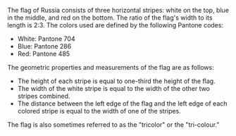 The flag of Russia consists of three horizontal stripes: white on the top, blue in the middle, and red on the bottom. The ratio of the flag's width to its length is 2:3. The colors used are defined by the following Pantone codes: 
- White: Pantone 704 
- Blue: Pantone 286 
- Red: Pantone 485 

The geometric properties and measurements of the flag are as follows:
- The height of each stripe is equal to one-third the height of the flag.
- The width of the white stripe is equal to the width of the other two stripes combined.
- The distance between the left edge of the flag and the left edge of each colored stripe is equal to the width of one of the stripes.

The flag is also sometimes referred to as the "tricolor" or the "tri-colour."